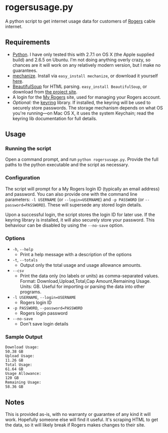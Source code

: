 # rogersusage.py
A python script to get internet usage data for customers of [Rogers][] cable internet.

## Requirements
 - [Python][python]. I have only tested this with 2.7.1 on OS X (the Apple supplied build) and 2.6.5 on Ubuntu. I'm not doing anything overly crazy, so chances are it will work on any relatively modern version, but I make no guarantees.
 - [mechanize][]. Install via `easy_install mechanize`, or download it yourself [here][mechanize dl].
 - [BeautifulSoup][] for HTML parsing. `easy_install BeautifulSoup`, or download from [the project site][soup dl].
 - A login for the [My Rogers][] site, used for managing your Rogers account.
 - *Optional:* the [keyring][] library. If installed, the keyring will be used to securely store passwords. The storage mechanism depends on what OS you're running—on Mac OS X, it uses the system Keychain; read the keyring lib documentation for full details.

## Usage
### Running the script
Open a command prompt, and run `python rogersusage.py`. Provide the full paths to the python executable and the script as necessary.

### Configuration
The script will prompt for a My Rogers login ID (typically an email address) and password. You can also provide one with the command line parameters: `-l USERNAME` (or `--login=USERNAME`) and `-p PASSWORD` (or `--password=PASSWORD`). These will supersede any stored login details.
 
 Upon a successful login, the script stores the login ID for later use. If the keyring library is installed, it will also securely store your password. This behaviour can be disabled by using the `--no-save` option.

### Options
 - `-h`, `--help`
    - Print a help message with a description of the options
 - `-t`, `--totals`
    - Output only the total usage and usage allowance amounts.
 - `--csv`
    - Print the data only (no labels or units) as comma-separated values. Format: Download,Upload,Total,Cap Amount,Remaining Usage. Units: GB. Useful for importing or parsing the data into other programs.
 - `-l USERNAME`, `--login=USERNAME`
    - Rogers login ID
 - `-p PASSWORD`, `--password=PASSWORD`
    - Rogers login password
 - `--no-save`
    - Don't save login details

### Sample Output
    Download Usage:
    50.38 GB
    Upload Usage:
    11.26 GB
    Total Usage:
    61.64 GB
    Usage Allowance:
    120 GB
    Remaining Usage:
    58.36 GB

## Notes
This is provided as-is, with no warranty or guarantee of any kind it will work. Hopefully someone else will find it useful. It's scraping HTML to get the data, so it will likely break if Rogers makes changes to their site.

[BeautifulSoup]: http://www.crummy.com/software/BeautifulSoup/
[soup dl]: http://www.crummy.com/software/BeautifulSoup/#Download
[python]: http://www.python.org/
[rogers]: http://www.rogers.com
[my rogers]: https://www.rogers.com/web/RogersServices.portal?_nfpb=true&amp;_pageLabel=My%20Rogers_Home
[mechanize]: http://wwwsearch.sourceforge.net/mechanize/
[mechanize dl]: http://wwwsearch.sourceforge.net/mechanize/download.html
[keyring]: https://bitbucket.org/kang/python-keyring-lib/
